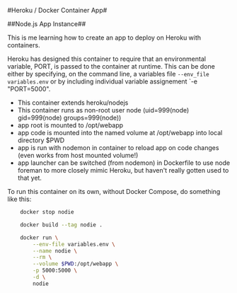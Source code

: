 #Heroku / Docker Container App#

##Node.js App Instance##

This is me learning how to create an app to deploy on Heroku with containers.

Heroku has designed this container to require that an environmental variable, PORT, is passed to the container at runtime.  This can be done either by specifying, on the command line, a variables file `--env_file variables.env` or by including individual variable assignement `-e "PORT=5000".


* This container extends heroku/nodejs
* This container runs as non-root user node (uid=999(node) gid=999(node) groups=999(node))
* app root is mounted to /opt/webapp
* app code is mounted into the named volume at /opt/webapp into local directory $PWD 
* app is run with nodemon in container to reload app on code changes (even works from host mounted volume!)
* app launcher can be switched (from nodemon) in Dockerfile  to use node foreman to more closely mimic Heroku, but haven't really gotten used to that yet.


To run this container on its own, without Docker Compose, do something like this:


```bash
	docker stop nodie

	docker build --tag nodie .

	docker run \
		--env-file variables.env \
		--name nodie \
		--rm \
		--volume $PWD:/opt/webapp \
		-p 5000:5000 \
		-d \
		nodie
```
